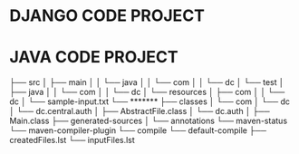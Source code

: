 # DJANGO CODE PROJECT
# JAVA CODE PROJECT




├── src
│   ├── main
│   │   └── java
│   │       └── com
│   │           └── dc
│   └── test
│       ├── java
│       │   └── com
│       │       └── dc
│       └── resources
│           ├── com
│           │   └── dc
│           └── sample-input.txt
└── *******
    ├── classes
    │   └── com
    │       └── dc
    │           └── dc.central.auth
    │               ├── AbstractFile.class
    │               └── dc.auth
    │                   ├── Main.class
    ├── generated-sources
    │   └── annotations
    └── maven-status
        └── maven-compiler-plugin
            └── compile
                └── default-compile
                    ├── createdFiles.lst
                    └── inputFiles.lst
